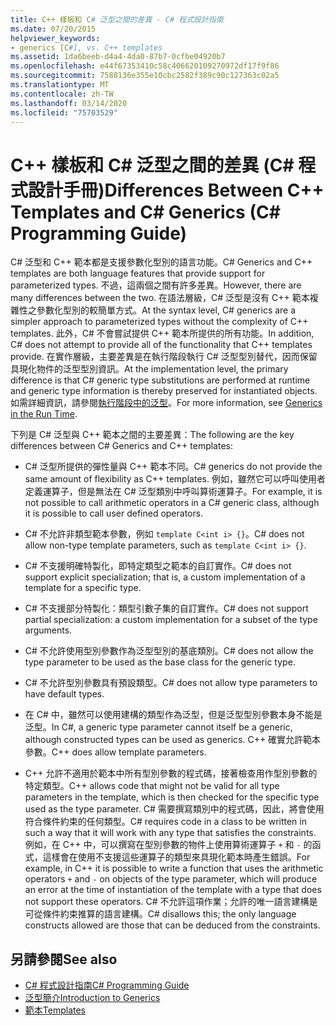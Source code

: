 ```yaml
---
title: C++ 樣板和 C# 泛型之間的差異 - C# 程式設計指南
ms.date: 07/20/2015
helpviewer_keywords:
- generics [C#], vs. C++ templates
ms.assetid: 1da6beeb-d4a4-4da0-87b7-0cfbe04920b7
ms.openlocfilehash: e44f67353410c58c406620109270972df17f9f86
ms.sourcegitcommit: 7588136e355e10cbc2582f389c90c127363c02a5
ms.translationtype: MT
ms.contentlocale: zh-TW
ms.lasthandoff: 03/14/2020
ms.locfileid: "75703529"
---
```

# <a name="differences-between-c-templates-and-c-generics-c-programming-guide"></a><span data-ttu-id="b8cf7-102">C++ 樣板和 C# 泛型之間的差異 (C# 程式設計手冊)</span><span class="sxs-lookup"><span data-stu-id="b8cf7-102">Differences Between C++ Templates and C# Generics (C# Programming Guide)</span></span>
<span data-ttu-id="b8cf7-103">C# 泛型和 C++ 範本都是支援參數化型別的語言功能。</span><span class="sxs-lookup"><span data-stu-id="b8cf7-103">C# Generics and C++ templates are both language features that provide support for parameterized types.</span></span> <span data-ttu-id="b8cf7-104">不過，這兩個之間有許多差異。</span><span class="sxs-lookup"><span data-stu-id="b8cf7-104">However, there are many differences between the two.</span></span> <span data-ttu-id="b8cf7-105">在語法層級，C# 泛型是沒有 C++ 範本複雜性之參數化型別的較簡單方式。</span><span class="sxs-lookup"><span data-stu-id="b8cf7-105">At the syntax level, C# generics are a simpler approach to parameterized types without the complexity of C++ templates.</span></span> <span data-ttu-id="b8cf7-106">此外，C# 不會嘗試提供 C++ 範本所提供的所有功能。</span><span class="sxs-lookup"><span data-stu-id="b8cf7-106">In addition, C# does not attempt to provide all of the functionality that C++ templates provide.</span></span> <span data-ttu-id="b8cf7-107">在實作層級，主要差異是在執行階段執行 C# 泛型型別替代，因而保留具現化物件的泛型型別資訊。</span><span class="sxs-lookup"><span data-stu-id="b8cf7-107">At the implementation level, the primary difference is that C# generic type substitutions are performed at runtime and generic type information is thereby preserved for instantiated objects.</span></span> <span data-ttu-id="b8cf7-108">如需詳細資訊，請參閱[執行階段中的泛型](./generics-in-the-run-time.md)。</span><span class="sxs-lookup"><span data-stu-id="b8cf7-108">For more information, see [Generics in the Run Time](./generics-in-the-run-time.md).</span></span>  
  
 <span data-ttu-id="b8cf7-109">下列是 C# 泛型與 C++ 範本之間的主要差異：</span><span class="sxs-lookup"><span data-stu-id="b8cf7-109">The following are the key differences between C# Generics and C++ templates:</span></span>  
  
- <span data-ttu-id="b8cf7-110">C# 泛型所提供的彈性量與 C++ 範本不同。</span><span class="sxs-lookup"><span data-stu-id="b8cf7-110">C# generics do not provide the same amount of flexibility as C++ templates.</span></span> <span data-ttu-id="b8cf7-111">例如，雖然它可以呼叫使用者定義運算子，但是無法在 C# 泛型類別中呼叫算術運算子。</span><span class="sxs-lookup"><span data-stu-id="b8cf7-111">For example, it is not possible to call arithmetic operators in a C# generic class, although it is possible to call user defined operators.</span></span>  
  
- <span data-ttu-id="b8cf7-112">C# 不允許非類型範本參數，例如 `template C<int i> {}`。</span><span class="sxs-lookup"><span data-stu-id="b8cf7-112">C# does not allow non-type template parameters, such as `template C<int i> {}`.</span></span>  
  
- <span data-ttu-id="b8cf7-113">C# 不支援明確特製化，即特定類型之範本的自訂實作。</span><span class="sxs-lookup"><span data-stu-id="b8cf7-113">C# does not support explicit specialization; that is, a custom implementation of a template for a specific type.</span></span>  
  
- <span data-ttu-id="b8cf7-114">C# 不支援部分特製化：類型引數子集的自訂實作。</span><span class="sxs-lookup"><span data-stu-id="b8cf7-114">C# does not support partial specialization: a custom implementation for a subset of the type arguments.</span></span>  
  
- <span data-ttu-id="b8cf7-115">C# 不允許使用型別參數作為泛型型別的基底類別。</span><span class="sxs-lookup"><span data-stu-id="b8cf7-115">C# does not allow the type parameter to be used as the base class for the generic type.</span></span>  
  
- <span data-ttu-id="b8cf7-116">C# 不允許型別參數具有預設類型。</span><span class="sxs-lookup"><span data-stu-id="b8cf7-116">C# does not allow type parameters to have default types.</span></span>  
  
- <span data-ttu-id="b8cf7-117">在 C# 中，雖然可以使用建構的類型作為泛型，但是泛型型別參數本身不能是泛型。</span><span class="sxs-lookup"><span data-stu-id="b8cf7-117">In C#, a generic type parameter cannot itself be a generic, although constructed types can be used as generics.</span></span> <span data-ttu-id="b8cf7-118">C++ 確實允許範本參數。</span><span class="sxs-lookup"><span data-stu-id="b8cf7-118">C++ does allow template parameters.</span></span>  
  
- <span data-ttu-id="b8cf7-119">C++ 允許不適用於範本中所有型別參數的程式碼，接著檢查用作型別參數的特定類型。</span><span class="sxs-lookup"><span data-stu-id="b8cf7-119">C++ allows code that might not be valid for all type parameters in the template, which is then checked for the specific type used as the type parameter.</span></span> <span data-ttu-id="b8cf7-120">C# 需要撰寫類別中的程式碼，因此，將會使用符合條件約束的任何類型。</span><span class="sxs-lookup"><span data-stu-id="b8cf7-120">C# requires code in a class to be written in such a way that it will work with any type that satisfies the constraints.</span></span> <span data-ttu-id="b8cf7-121">例如，在 C++ 中，可以撰寫在型別參數的物件上使用算術運算子 `+` 和 `-` 的函式，這樣會在使用不支援這些運算子的類型來具現化範本時產生錯誤。</span><span class="sxs-lookup"><span data-stu-id="b8cf7-121">For example, in C++ it is possible to write a function that uses the arithmetic operators `+` and `-` on objects of the type parameter, which will produce an error at the time of instantiation of the template with a type that does not support these operators.</span></span> <span data-ttu-id="b8cf7-122">C# 不允許這項作業；允許的唯一語言建構是可從條件約束推算的語言建構。</span><span class="sxs-lookup"><span data-stu-id="b8cf7-122">C# disallows this; the only language constructs allowed are those that can be deduced from the constraints.</span></span>  
  
## <a name="see-also"></a><span data-ttu-id="b8cf7-123">另請參閱</span><span class="sxs-lookup"><span data-stu-id="b8cf7-123">See also</span></span>

- [<span data-ttu-id="b8cf7-124">C# 程式設計指南</span><span class="sxs-lookup"><span data-stu-id="b8cf7-124">C# Programming Guide</span></span>](../index.md)
- [<span data-ttu-id="b8cf7-125">泛型簡介</span><span class="sxs-lookup"><span data-stu-id="b8cf7-125">Introduction to Generics</span></span>](./index.md)
- [<span data-ttu-id="b8cf7-126">範本</span><span class="sxs-lookup"><span data-stu-id="b8cf7-126">Templates</span></span>](/cpp/cpp/templates-cpp)
